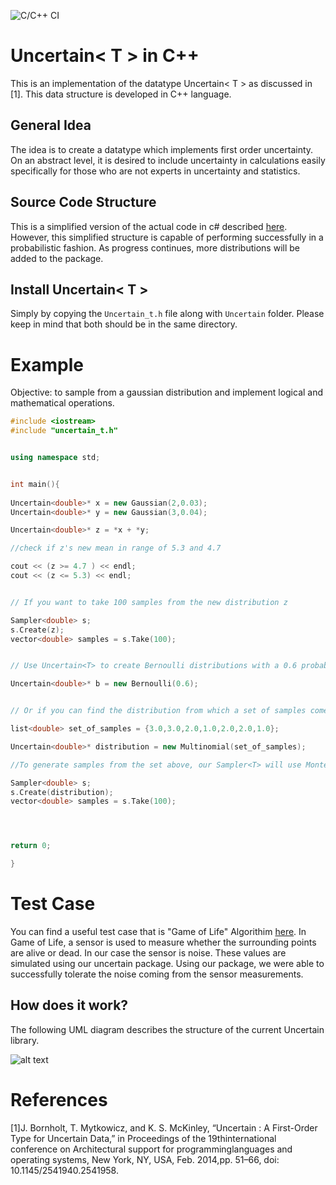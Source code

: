 ![C/C++ CI](https://github.com/dadi-vardhan/SDP/workflows/C/C++%20CI/badge.svg)
# Uncertain< T > in C++ 

This is an implementation of the datatype Uncertain< T > as discussed in [1]. This data structure is developed in C++ language. 

## General Idea 

The idea is to create a datatype which implements first order uncertainty. On an abstract level, it is desired to include uncertainty in calculations easily specifically for those who are not experts in uncertainty and statistics. 

## Source Code Structure 

This is a simplified version of the actual code in c# described [here](https://github.com/klipto/Uncertainty/tree/dev/Uncertain). However, this simplified structure is capable of performing successfully in a probabilistic fashion. As progress continues, more distributions will be added to the package. 

## Install Uncertain< T > 

Simply by copying the `Uncertain_t.h` file along with `Uncertain` folder. Please keep in mind that both should be in the same directory. 

# Example 

Objective: to sample from a gaussian distribution and implement logical and mathematical operations. 

```cpp
#include <iostream>
#include "uncertain_t.h"


using namespace std; 


int main(){
    
Uncertain<double>* x = new Gaussian(2,0.03);
Uncertain<double>* y = new Gaussian(3,0.04);

Uncertain<double>* z = *x + *y; 

//check if z's new mean in range of 5.3 and 4.7 

cout << (z >= 4.7 ) << endl; 
cout << (z <= 5.3) << endl; 


// If you want to take 100 samples from the new distribution z

Sampler<double> s; 
s.Create(z); 
vector<double> samples = s.Take(100);


// Use Uncertain<T> to create Bernoulli distributions with a 0.6 probability

Uncertain<double>* b = new Bernoulli(0.6);  


// Or if you can find the distribution from which a set of samples come from 

list<double> set_of_samples = {3.0,3.0,2.0,1.0,2.0,2.0,1.0};

Uncertain<double>* distribution = new Multinomial(set_of_samples); 

//To generate samples from the set above, our Sampler<T> will use Monte Carlo Markov Chain technique (Random Walk Metropolis Hasting). 

Sampler<double> s; 
s.Create(distribution); 
vector<double> samples = s.Take(100);




return 0; 

}

```

# Test Case 

You can find a useful test case that is "Game of Life" Algorithim [here](https://github.com/dadi-vardhan/SDP/tree/master/SDP_Assignments/Game_of_life/game_of_life_Hammam). In Game of Life, a sensor is used to measure whether the surrounding points are alive or dead. In our case the sensor is noise. These values are simulated using our uncertain<T> package. Using our package, we were able to successfully tolerate the noise coming from the sensor measurements. 
    
    
## How does it work? 
The following UML diagram describes the structure of the current Uncertain<T> library. 
    
![alt text](https://github.com/dadi-vardhan/SDP/raw/master/SDP_Assignments/Uncertain_T/cpp/UML.png)


# References 

[1]J. Bornholt, T. Mytkowicz, and K. S. McKinley, “Uncertain : A First-Order Type for Uncertain Data,” in Proceedings of the 19thinternational conference on Architectural support for programminglanguages and operating systems, New York, NY, USA, Feb. 2014,pp. 51–66, doi: 10.1145/2541940.2541958.
